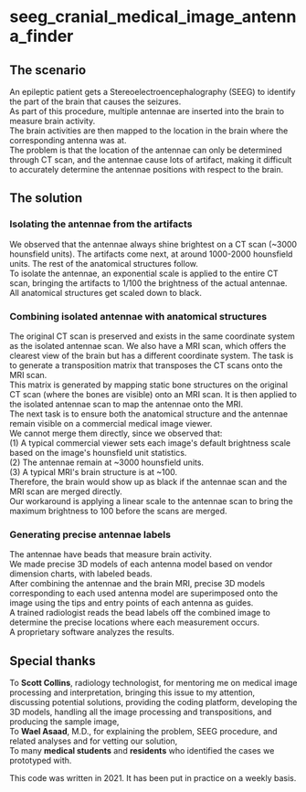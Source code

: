 # seeg_cranial_medical_image_antenna_finder

## The scenario  
An epileptic patient gets a Stereoelectroencephalography (SEEG) to identify the part of the brain that causes the seizures.  
As part of this procedure, multiple antennae are inserted into the brain to measure brain activity.  
The brain activities are then mapped to the location in the brain where the corresponding antenna was at.  
The problem is that the location of the antennae can only be determined through CT scan, and the antennae cause lots of artifact, making it difficult to accurately determine the antennae positions with respect to the brain.  

## The solution  
### Isolating the antennae from the artifacts  
We observed that the antennae always shine brightest on a CT scan (~3000 hounsfield units). The artifacts come next, at around 1000-2000 hounsfield units. The rest of the anatomical structures follow.  
To isolate the antennae, an exponential scale is applied to the entire CT scan, bringing the artifacts to 1/100 the brightness of the actual antennae. All anatomical structures get scaled down to black.  
### Combining isolated antennae with anatomical structures  
The original CT scan is preserved and exists in the same coordinate system as the isolated antennae scan. We also have a MRI scan, which offers the clearest view of the brain but has a different coordinate system. The task is to generate a transposition matrix that transposes the CT scans onto the MRI scan.  
This matrix is generated by mapping static bone structures on the original CT scan (where the bones are visible) onto an MRI scan. It is then applied to the isolated antennae scan to map the antennae onto the MRI.  
The next task is to ensure both the anatomical structure and the antennae remain visible on a commercial medical image viewer.  
We cannot merge them directly, since we observed that:  
(1) A typical commercial viewer sets each image's default brightness scale based on the image's hounsfield unit statistics.  
(2) The antennae remain at ~3000 hounsfield units.  
(3) A typical MRI's brain structure is at ~100.  
Therefore, the brain would show up as black if the antennae scan and the MRI scan are merged directly.  
Our workaround is applying a linear scale to the antennae scan to bring the maximum brightness to 100 before the scans are merged.  
### Generating precise antennae labels  
The antennae have beads that measure brain activity.  
We made precise 3D models of each antenna model based on vendor dimension charts, with labeled beads.  
After combining the antennae and the brain MRI, precise 3D models corresponding to each used antenna model are superimposed onto the image using the tips and entry points of each antenna as guides.  
A trained radiologist reads the bead labels off the combined image to determine the precise locations where each measurement occurs.  
A proprietary software analyzes the results.  

## Special thanks
To **Scott Collins**, radiology technologist, for mentoring me on medical image processing and interpretation, bringing this issue to my attention, discussing potential solutions, providing the coding platform, developing the 3D models, handling all the image processing and transpositions, and producing the sample image,  
To **Wael Asaad**, M.D., for explaining the problem, SEEG procedure, and related analyses and for vetting our solution,  
To many **medical students** and **residents** who identified the cases we prototyped with.  
  
This code was written in 2021. It has been put in practice on a weekly basis.  
